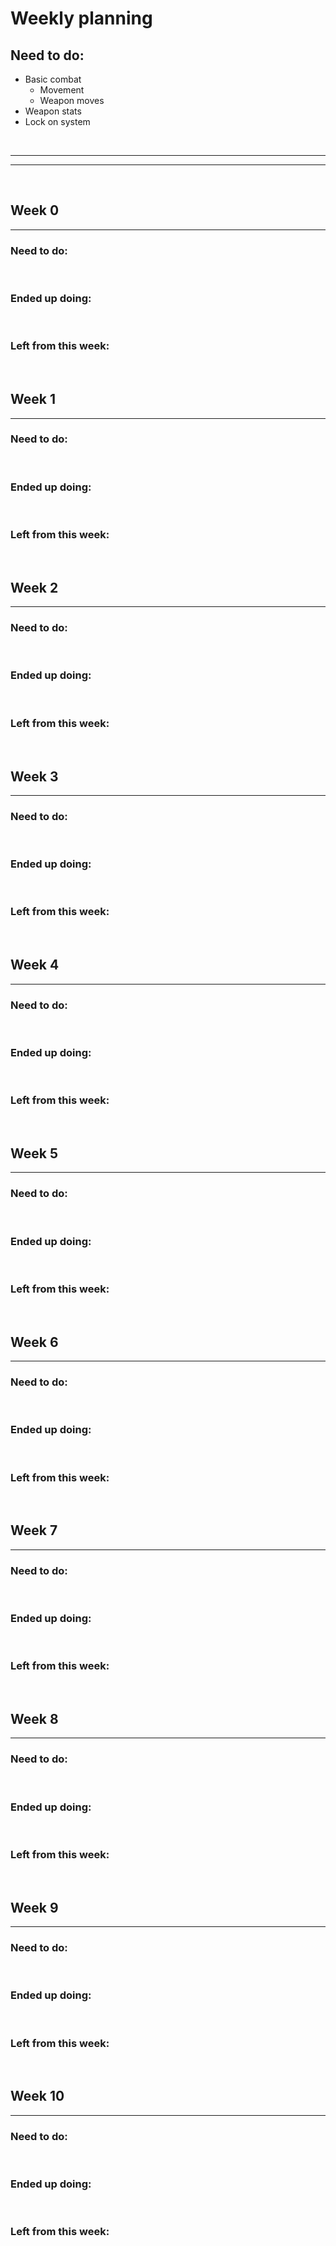 
# Weekly planning

## Need to do:

- Basic combat
    + Movement
    * Weapon moves
- Weapon stats
- Lock on system

<br>

---
---

<br>

## Week 0
---

### Need to do:
<br>


### Ended up doing:
<br>

### Left from this week:


<br>

## Week 1
---

### Need to do:
<br>


### Ended up doing:
<br>

### Left from this week:


<br>

## Week 2
---

### Need to do:
<br>


### Ended up doing:
<br>

### Left from this week:


<br>

## Week 3
---

### Need to do:
<br>


### Ended up doing:
<br>

### Left from this week:


<br>

## Week 4
---

### Need to do:
<br>


### Ended up doing:
<br>

### Left from this week:

<br>

## Week 5
---

### Need to do:
<br>


### Ended up doing:
<br>

### Left from this week:


<br>

## Week 6
---

### Need to do:
<br>


### Ended up doing:
<br>

### Left from this week:


<br>

## Week 7
---

### Need to do:
<br>


### Ended up doing:
<br>

### Left from this week:

<br>

## Week 8
---

### Need to do:
<br>


### Ended up doing:
<br>

### Left from this week:

<br>

## Week 9
---

### Need to do:
<br>


### Ended up doing:
<br>

### Left from this week:

<br>

## Week 10
---

### Need to do:
<br>


### Ended up doing:
<br>

### Left from this week: